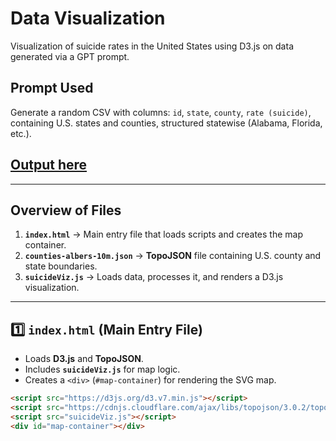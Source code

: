 # Data Visualization  
Visualization of suicide rates in the United States using D3.js on data generated via a GPT prompt.  

## **Prompt Used**  
Generate a random CSV with columns: `id`, `state`, `county`, `rate (suicide)`, containing U.S. states and counties, structured statewise (Alabama, Florida, etc.).  

## [Output here](https://devtechster.github.io/DataViz-Project-1/)

---

## **Overview of Files**  

1. **`index.html`** → Main entry file that loads scripts and creates the map container.  
2. **`counties-albers-10m.json`** → **TopoJSON** file containing U.S. county and state boundaries.  
3. **`suicideViz.js`** → Loads data, processes it, and renders a D3.js visualization.  

---

## **1️⃣ `index.html` (Main Entry File)**  
- Loads **D3.js** and **TopoJSON**.  
- Includes **`suicideViz.js`** for map logic.  
- Creates a `<div>` (`#map-container`) for rendering the SVG map.  

```html
<script src="https://d3js.org/d3.v7.min.js"></script>
<script src="https://cdnjs.cloudflare.com/ajax/libs/topojson/3.0.2/topojson.min.js"></script>
<script src="suicideViz.js"></script>
<div id="map-container"></div>
